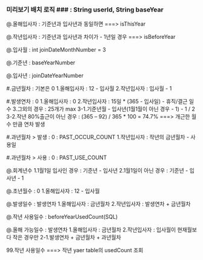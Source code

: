 ### 미리보기 배치 로직 ### : String userId, String baseYear

 @.올해입사자 : 기준년과 입사년과 동일하면 ===> isThisYear

 @.작년입사자 : 기준년과 입사년과 차이가 - 1년일 경우 ===> isBeforeYear

 @.입사월 : int joinDateMonthNumber = 3

 @.기준년 : baseYearNumber

 @.입사년 : joinDateYearNumber

 #.금년월차 : 기본은 0
  1.올해입사자 : 12 - 입사월
  2.작년입사자 : 입사월 - 1

 #.발생연차 : 0
  1.올해입사자 : 0
  2.작년입사자 : 15일 * (365 - 입사일) - 휴직/결근 일수
  3.그외의 경우 : 25개가 max
   3-1.기준년월 - 입사년(1월1월이 아닌 경우 - 1) - 1 / 2
   3-2.작년 80%출근이 아닌 경우 : (365 – 92) / 365 * 100 = 74.7%
    ===> 개근한 월 수 만큼 연차 발생

 #.과년월차 > 발생 : 0 : PAST_OCCUR_COUNT
  1.작년입사자 : 작년의 금년월차 - 사용일

 #.과년월차 > 사용 : 0 : PAST_USE_COUNT
 
 @.회계년수
  1.1월1일 입사인 경우 : 기준년 - 입사년
  2.1월1일이 아닌 경우 : 기준년 - 입사년 - 1

 @.초년월수 : 0
  1.올해입사자 : 12 - 입사월

 @.발생일수 : 발생연차
  1.올해입사자 : 금년월차
  2.작년입사자 : 발생연차 + 금년월차

 @.작년 사용일수 : beforeYearUsedCount(SQL)

 @.올해 가능일수 : 발생연차
  1.올해입사자 : 금년월차
  2.작년입사자 : 입사월이 현재월보다 작은 경우만
   2-1.발생연차 + 금년월차 + 과년월차





99.작년 사용일수 ===> 작년 yaer table의 usedCount 조회
